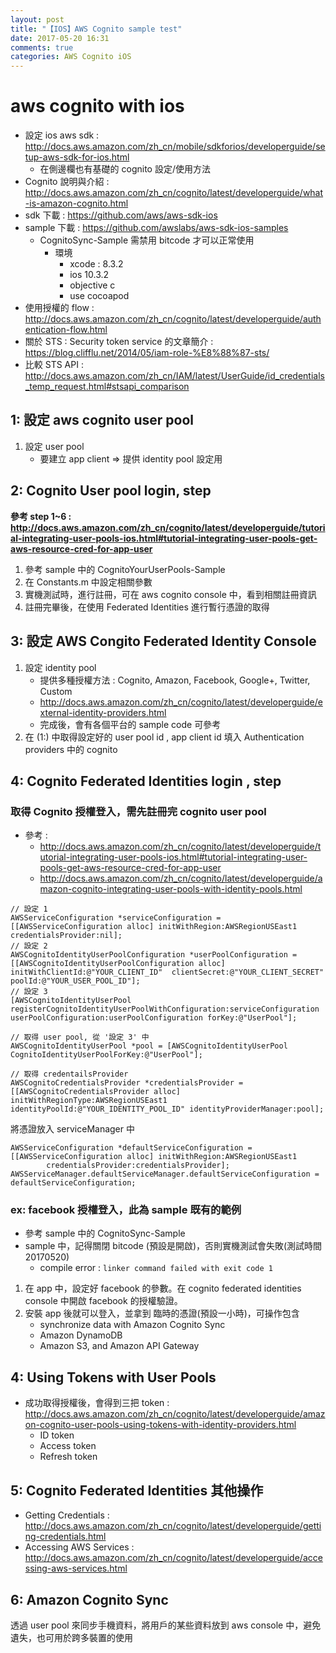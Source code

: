 ```yaml
---
layout: post
title: "【IOS】AWS Cognito sample test"
date: 2017-05-20 16:31
comments: true
categories: AWS Cognito iOS
---
```

# aws cognito with ios

- 設定 ios aws sdk : http://docs.aws.amazon.com/zh_cn/mobile/sdkforios/developerguide/setup-aws-sdk-for-ios.html
	- 在側邊欄也有基礎的 cognito 設定/使用方法
- Cognito 說明與介紹 : http://docs.aws.amazon.com/zh_cn/cognito/latest/developerguide/what-is-amazon-cognito.html
- sdk 下載 : https://github.com/aws/aws-sdk-ios
- sample 下載 : https://github.com/awslabs/aws-sdk-ios-samples
	- CognitoSync-Sample 需禁用 bitcode 才可以正常使用
		- 環境 
			- xcode : 8.3.2
			- ios 10.3.2
			- objective c
			- use cocoapod
- 使用授權的 flow : http://docs.aws.amazon.com/zh_cn/cognito/latest/developerguide/authentication-flow.html
- 關於 STS : Security token service 的文章簡介 : https://blog.clifflu.net/2014/05/iam-role-%E8%88%87-sts/
- 比較 STS API : http://docs.aws.amazon.com/zh_cn/IAM/latest/UserGuide/id_credentials_temp_request.html#stsapi_comparison

## 1: 設定 aws cognito user pool

1. 設定 user pool
	- 要建立 app client => 提供 identity pool 設定用

## 2: Cognito User pool login, step

**參考 step 1~6 : http://docs.aws.amazon.com/zh_cn/cognito/latest/developerguide/tutorial-integrating-user-pools-ios.html#tutorial-integrating-user-pools-get-aws-resource-cred-for-app-user**

1. 參考 sample 中的 CognitoYourUserPools-Sample
2. 在 Constants.m 中設定相關參數
3. 實機測試時，進行註冊，可在 aws cognito console 中，看到相關註冊資訊
4. 註冊完畢後，在使用 Federated Identities 進行暫行憑證的取得

## 3: 設定 AWS Congito Federated Identity Console
1. 設定 identity pool
	- 提供多種授權方法 : Cognito, Amazon, Facebook, Google+, Twitter, Custom
  	- http://docs.aws.amazon.com/zh_cn/cognito/latest/developerguide/external-identity-providers.html
	- 完成後，會有各個平台的 sample code 可參考
2. 在 (1:) 中取得設定好的 user pool id , app client id 填入 Authentication providers 中的 cognito

## 4: Cognito Federated Identities login , step

### 取得 Cognito 授權登入，需先註冊完 cognito user pool
- 參考 : 
	- http://docs.aws.amazon.com/zh_cn/cognito/latest/developerguide/tutorial-integrating-user-pools-ios.html#tutorial-integrating-user-pools-get-aws-resource-cred-for-app-user
	- http://docs.aws.amazon.com/zh_cn/cognito/latest/developerguide/amazon-cognito-integrating-user-pools-with-identity-pools.html

```
// 設定 1
AWSServiceConfiguration *serviceConfiguration = [[AWSServiceConfiguration alloc] initWithRegion:AWSRegionUSEast1 credentialsProvider:nil];
// 設定 2
AWSCognitoIdentityUserPoolConfiguration *userPoolConfiguration = [[AWSCognitoIdentityUserPoolConfiguration alloc] initWithClientId:@"YOUR_CLIENT_ID"  clientSecret:@"YOUR_CLIENT_SECRET" poolId:@"YOUR_USER_POOL_ID"];
// 設定 3
[AWSCognitoIdentityUserPool registerCognitoIdentityUserPoolWithConfiguration:serviceConfiguration userPoolConfiguration:userPoolConfiguration forKey:@"UserPool"];

// 取得 user pool, 從 '設定 3' 中
AWSCognitoIdentityUserPool *pool = [AWSCognitoIdentityUserPool CognitoIdentityUserPoolForKey:@"UserPool"];

// 取得 credentailsProvider
AWSCognitoCredentialsProvider *credentialsProvider = [[AWSCognitoCredentialsProvider alloc] initWithRegionType:AWSRegionUSEast1 identityPoolId:@"YOUR_IDENTITY_POOL_ID" identityProviderManager:pool];
```

將憑證放入 serviceManager 中
```
AWSServiceConfiguration *defaultServiceConfiguration = [[AWSServiceConfiguration alloc] initWithRegion:AWSRegionUSEast1
        credentialsProvider:credentialsProvider];
AWSServiceManager.defaultServiceManager.defaultServiceConfiguration = defaultServiceConfiguration;
```

### ex: facebook 授權登入，此為 sample 既有的範例

- 參考 sample 中的 CognitoSync-Sample
- sample 中，記得關閉 bitcode (預設是開啟)，否則實機測試會失敗(測試時間 20170520)
	- compile error : `linker command failed with exit code 1`

1. 在 app 中，設定好 facebook 的參數。在 cognito federated identities console 中開啟 facebook 的授權驗證。
2. 安裝 app 後就可以登入，並拿到 臨時的憑證(預設一小時)，可操作包含
	- synchronize data with Amazon Cognito Sync
	- Amazon DynamoDB
	- Amazon S3, and Amazon API Gateway

## 4: Using Tokens with User Pools

- 成功取得授權後，會得到三把 token : http://docs.aws.amazon.com/zh_cn/cognito/latest/developerguide/amazon-cognito-user-pools-using-tokens-with-identity-providers.html
	- ID token
	- Access token
	- Refresh token

## 5: Cognito Federated Identities 其他操作
- Getting Credentials
 : http://docs.aws.amazon.com/zh_cn/cognito/latest/developerguide/getting-credentials.html
- Accessing AWS Services : http://docs.aws.amazon.com/zh_cn/cognito/latest/developerguide/accessing-aws-services.html

## 6: Amazon Cognito Sync
透過 user pool 來同步手機資料，將用戶的某些資料放到 aws console 中，避免遺失，也可用於跨多裝置的使用